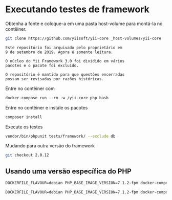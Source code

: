 # Executando testes de framework

Obtenha a fonte e coloque-a em uma pasta host-volume para montá-la no contêiner.

```bash
git clone https://github.com/yiisoft/yii-core _host-volumes/yii-core
```

```Info
Este repositório foi arquivado pelo proprietário em
9 de setembro de 2019. Agora é somente leitura.

O núcleo do Yii Framework 3.0 foi dividido em vários
pacotes e o pacote foi excluído.

O repositório é mantido para que questões encerradas
possam ser revisadas por razões históricas.
```

Entre no contêiner com

```dockerfile
docker-compose run --rm -w /yii-core php bash
```

Entre no contêiner e instale os pacotes

```bash
composer install
```

Execute os testes

```bash
vendor/bin/phpunit tests/framework/ --exclude db
```

Mudando para outra versão do framework

```bash
git checkout 2.0.12
```

## Usando uma versão específica do PHP

```dockerfile
DOCKERFILE_FLAVOUR=debian PHP_BASE_IMAGE_VERSION=7.1.2-fpm docker-compose build

DOCKERFILE_FLAVOUR=debian PHP_BASE_IMAGE_VERSION=7.1.2-fpm docker-compose run --rm php bash
```
